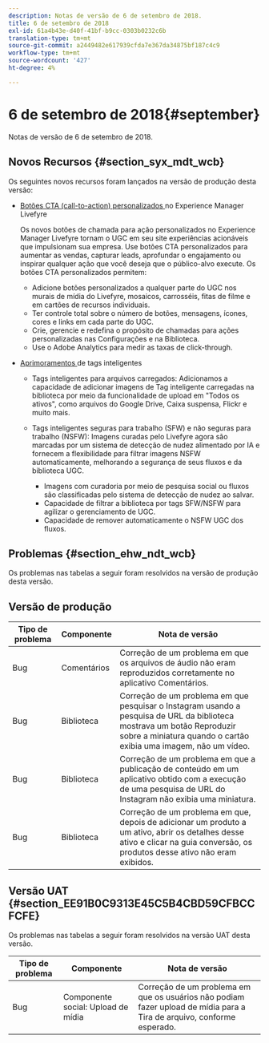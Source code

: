 ```yaml
---
description: Notas de versão de 6 de setembro de 2018.
title: 6 de setembro de 2018
exl-id: 61a4b43e-d40f-41bf-b9cc-0303b0232c6b
translation-type: tm+mt
source-git-commit: a2449482e617939cfda7e367da34875bf187c4c9
workflow-type: tm+mt
source-wordcount: '427'
ht-degree: 4%

---
```


# 6 de setembro de 2018{#september}

Notas de versão de 6 de setembro de 2018.

## Novos Recursos {#section_syx_mdt_wcb}

Os seguintes novos recursos foram lançados na versão de produção desta versão:

* [Botões CTA (call-to-action) personalizados ](/help/using/c-features-livefyre/c-call-to-action-button.md#topic_EBE23A0F827645E0A0C619DCF3872EE5) no Experience Manager Livefyre

   Os novos botões de chamada para ação personalizados no Experience Manager Livefyre tornam o UGC em seu site experiências acionáveis que impulsionam sua empresa. Use botões CTA personalizados para aumentar as vendas, capturar leads, aprofundar o engajamento ou inspirar qualquer ação que você deseja que o público-alvo execute. Os botões CTA personalizados permitem:

   * Adicione botões personalizados a qualquer parte do UGC nos murais de mídia do Livefyre, mosaicos, carrosséis, fitas de filme e em cartões de recursos individuais.
   * Ter controle total sobre o número de botões, mensagens, ícones, cores e links em cada parte do UGC.
   * Crie, gerencie e redefina o propósito de chamadas para ações personalizadas nas Configurações e na Biblioteca.
   * Use o Adobe Analytics para medir as taxas de click-through.

* [Aprimoramentos ](/help/using/c-features-livefyre/c-smart-tags/c-smart-tags.md#c_smart_tags) de tags inteligentes

   * Tags inteligentes para arquivos carregados: Adicionamos a capacidade de adicionar imagens de Tag inteligente carregadas na biblioteca por meio da funcionalidade de upload em &quot;Todos os ativos&quot;, como arquivos do Google Drive, Caixa suspensa, Flickr e muito mais.
   * Tags inteligentes seguras para trabalho (SFW) e não seguras para trabalho (NSFW): Imagens curadas pelo Livefyre agora são marcadas por um sistema de detecção de nudez alimentado por IA e fornecem a flexibilidade para filtrar imagens NSFW automaticamente, melhorando a segurança de seus fluxos e da biblioteca UGC.

      * Imagens com curadoria por meio de pesquisa social ou fluxos são classificadas pelo sistema de detecção de nudez ao salvar.
      * Capacidade de filtrar a biblioteca por tags SFW/NSFW para agilizar o gerenciamento de UGC.
      * Capacidade de remover automaticamente o NSFW UGC dos fluxos.

## Problemas {#section_ehw_ndt_wcb}

Os problemas nas tabelas a seguir foram resolvidos na versão de produção desta versão.

## Versão de produção

| **Tipo de problema** | **Componente** | **Nota de versão** |
|---|---|---|
| Bug | Comentários | Correção de um problema em que os arquivos de áudio não eram reproduzidos corretamente no aplicativo Comentários. |
| Bug | Biblioteca | Correção de um problema em que pesquisar o Instagram usando a pesquisa de URL da biblioteca mostrava um botão Reproduzir sobre a miniatura quando o cartão exibia uma imagem, não um vídeo. |
| Bug | Biblioteca | Correção de um problema em que a publicação de conteúdo em um aplicativo obtido com a execução de uma pesquisa de URL do Instagram não exibia uma miniatura. |
| Bug | Biblioteca | Correção de um problema em que, depois de adicionar um produto a um ativo, abrir os detalhes desse ativo e clicar na guia conversão, os produtos desse ativo não eram exibidos. |

## Versão UAT {#section_EE91B0C9313E45C5B4CBD59CFBCCFCFE}

Os problemas nas tabelas a seguir foram resolvidos na versão UAT desta versão.

| **Tipo de problema** | **Componente** | **Nota de versão** |
|---|---|---|
| Bug | Componente social: Upload de mídia | Correção de um problema em que os usuários não podiam fazer upload de mídia para a Tira de arquivo, conforme esperado. |
